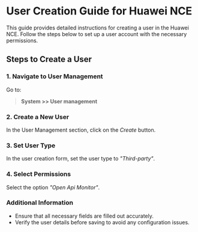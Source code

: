 # User Creation Guide for Huawei NCE

This guide provides detailed instructions for creating a user in the Huawei NCE. Follow the steps below to set up a user account with the necessary permissions.

## Steps to Create a User

### 1. Navigate to User Management

Go to:

> **System >> User management**

### 2. Create a New User

In the User Management section, click on the *Create* button.

### 3. Set User Type

In the user creation form, set the user type to *"Third-party"*.

### 4. Select Permissions

Select the option *"Open Api Monitor"*.

### Additional Information

- Ensure that all necessary fields are filled out accurately.
- Verify the user details before saving to avoid any configuration issues.
